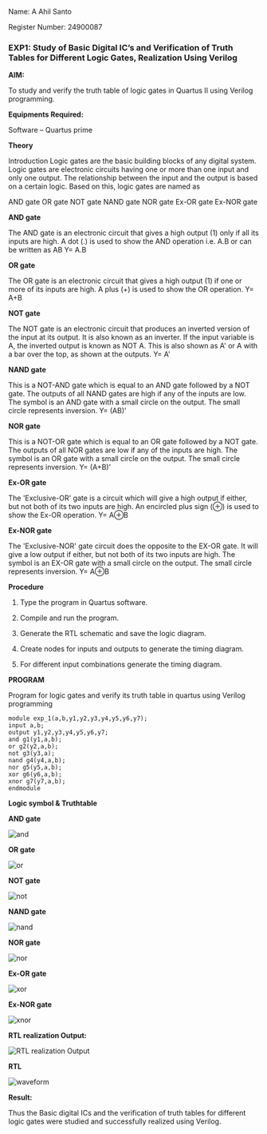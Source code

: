 Name: A Ahil Santo

Register Number: 24900087

### EXP1: Study of Basic Digital IC’s and Verification of Truth Tables for Different Logic Gates, Realization Using Verilog

**AIM:** 

To study and verify the truth table of logic gates in Quartus II using Verilog programming.

    
**Equipments Required:**

Software – Quartus prime 

**Theory**

Introduction Logic gates are the basic building blocks of any digital system. Logic gates are electronic circuits having one or more than one input and only one output. The relationship between the input and the output is based on a certain logic. Based on this, logic gates are named as

AND gate OR gate NOT gate NAND gate NOR gate Ex-OR gate Ex-NOR gate

**AND gate**

The AND gate is an electronic circuit that gives a high output (1) only if all its inputs are high. A dot (.) is used to show the AND operation i.e. A.B or can be written as AB
Y= A.B

**OR gate** 

The OR gate is an electronic circuit that gives a high output (1) if one or more of its inputs are high. A plus (+) is used to show the OR operation.
Y= A+B

**NOT gate**

The NOT gate is an electronic circuit that produces an inverted version of the input at its output. It is also known as an inverter. If the input variable is A, the inverted output is known as NOT A. This is also shown as A' or A with a bar over the top, as shown at the outputs.
Y= A'

**NAND gate**

This is a NOT-AND gate which is equal to an AND gate followed by a NOT gate. The outputs of all NAND gates are high if any of the inputs are low. The symbol is an AND gate with a small circle on the output. The small circle represents inversion.
Y= (AB)’

**NOR gate**

This is a NOT-OR gate which is equal to an OR gate followed by a NOT gate. The outputs of all NOR gates are low if any of the inputs are high. The symbol is an OR gate with a small circle on the output. The small circle represents inversion.
Y= (A+B)’

**Ex-OR gate**

The 'Exclusive-OR' gate is a circuit which will give a high output if either, but not both of its two inputs are high. An encircled plus sign (⊕) is used to show the Ex-OR operation.
Y= A⊕B

**Ex-NOR gate**

The 'Exclusive-NOR' gate circuit does the opposite to the EX-OR gate. It will give a low output if either, but not both of its two inputs are high. The symbol is an EX-OR gate with a small circle on the output. The small circle represents inversion.
Y= A⊕B

**Procedure** 

1.	Type the program in Quartus software.

2.	Compile and run the program.

3.	Generate the RTL schematic and save the logic diagram.

4.	Create nodes for inputs and outputs to generate the timing diagram.

5.	For different input combinations generate the timing diagram.


**PROGRAM**

Program for logic gates and verify its truth table in quartus using Verilog programming
```
module exp_1(a,b,y1,y2,y3,y4,y5,y6,y7);
input a,b;
output y1,y2,y3,y4,y5,y6,y7;
and g1(y1,a,b);
or g2(y2,a,b);
not g3(y3,a);
nand g4(y4,a,b);
nor g5(y5,a,b);
xor g6(y6,a,b);
xnor g7(y7,a,b);
endmodule 
```
 
**Logic symbol & Truthtable**

**AND gate**

![and](https://github.com/user-attachments/assets/60d1f83b-3f30-4b72-b787-497c863be8b9)


**OR gate**

![or](https://github.com/user-attachments/assets/ab7d5d06-efd5-4ccd-8d83-850eba120731)


**NOT gate**

![not](https://github.com/user-attachments/assets/ccce7026-c7c3-4074-a4c6-6a9af784b1a3)


**NAND gate**

![nand](https://github.com/user-attachments/assets/84abf508-83e1-46a9-952f-6e8d091a5a02)


**NOR gate**

![nor](https://github.com/user-attachments/assets/2e8842ce-f37c-46ba-996d-151d9e0cf2cd)



**Ex-OR gate**

![xor](https://github.com/user-attachments/assets/18f27040-430a-4f3e-b022-cf2449930396)


**Ex-NOR gate**

![xnor](https://github.com/user-attachments/assets/7a1d704f-6846-4104-a128-a91f9bf734fa)


**RTL realization Output:** 

![RTL realization Output](https://github.com/user-attachments/assets/5178594f-5e51-4e93-8c8c-71b05c1c4c46)


**RTL**

![waveform](https://github.com/user-attachments/assets/49a471f4-9460-4cbb-bd95-a0ec55fe9a03)


**Result:**

Thus the Basic digital ICs and the verification of truth tables for different logic gates were studied and successfully realized using Verilog.

